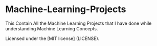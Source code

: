 # Machine-Learning-Projects
This Contain All the Machine Learning Projects that I have done while understanding Machine Learning Concepts.




























Licensed under the [MIT license] (LICENSE).
